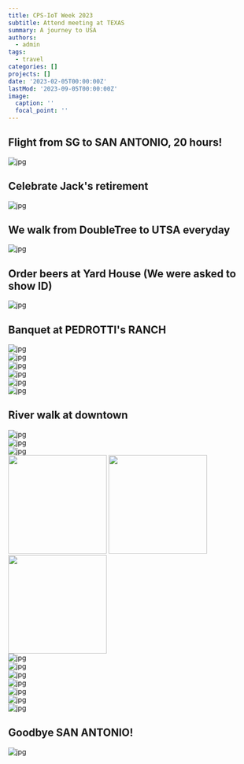 ```yaml
---
title: CPS-IoT Week 2023
subtitle: Attend meeting at TEXAS
summary: A journey to USA
authors:
  - admin
tags: 
  - travel
categories: []
projects: []
date: '2023-02-05T00:00:00Z'
lastMod: '2023-09-05T00:00:00Z'
image:
  caption: ''
  focal_point: ''
---
```


## Flight from SG to SAN ANTONIO, 20 hours!
![jpg](./IMG_7768.jpg)  
## Celebrate Jack's retirement                                                  
![jpg](./IMG_7785.jpg)  
## We walk from DoubleTree to UTSA everyday                                                          
![jpg](./IMG_7830.jpg)   
## Order beers at Yard House (We were asked to show ID)                                                      
![jpg](./IMG_7833.jpg)  
## Banquet at PEDROTTI's RANCH                                                          
![jpg](./IMG_7852.jpg)                                                          
![jpg](./IMG_7854.jpg)                                                          
![jpg](./IMG_7856.jpg)                                                          
![jpg](./IMG_7857.jpg)                                                          
![jpg](./IMG_7859.jpg)                                                          
![jpg](./IMG_7873.jpg)   
## River walk at downtown                                                         
![jpg](./IMG_7891.jpg)                                                          
![jpg](./IMG_7898.jpg)                                                          
![jpg](./IMG_7899.jpg)  
<img src="./IMG_7891.jpg" width="200"/> 
<img src="./IMG_7891.jpg" width="200"/>     
<img src="./IMG_7891.jpg" width="200"/>                                                     
![jpg](./IMG_7902.jpg)                                                          
![jpg](./IMG_7910.jpg)                                                          
![jpg](./IMG_7912.jpg)                                                          
![jpg](./IMG_7914.jpg)                                                          
![jpg](./IMG_7919.jpg)                                                          
![jpg](./IMG_7920.jpg)                                                          
![jpg](./IMG_7924.jpg)    
## Goodbye SAN ANTONIO!                                                       
![jpg](./IMG_7936.jpg)


